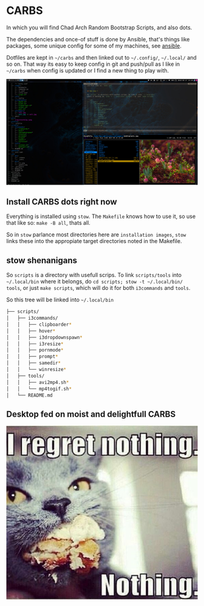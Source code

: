 # CARBS

In which you will find Chad Arch Random Bootstrap Scripts, and also dots.

The dependencies and once-of stuff is done by Ansible, that's things like
packages, some unique config for some of my machines, see [ansible](/ansible).

Dotfiles are kept in `~/carbs` and then linked out to `~/.config/`, `~/.local/`
and so on. That way its easy to keep config in git and push/pull as I like in
`~/carbs` when config is updated or I find a new thing to play with.

![Shot](pics/screenshot1.jpg)


## Install CARBS dots right now

Everything is installed using `stow`. The `Makefile` knows how to use it, so
use that like so: `make -B all`, thats all.

So in `stow` parlance most directories here are `installation images`, `stow` links these into
the appropiate target directories noted in the Makefile.

## stow shenanigans

So `scripts` is a directory with usefull scrips. To link `scripts/tools` into
`~/.local/bin` where it belongs, do `cd scripts; stow -t ~/.local/bin/ tools`, or just
`make scripts`, which will do it for both `i3commands` and `tools`.

So this tree will be linked into `~/.local/bin`

```zsh
├── scripts/
│   ├── i3commands/
│   │   ├── clipboarder*
│   │   ├── hover*
│   │   ├── i3dropdownspawn*
│   │   ├── i3resize*
│   │   ├── pornmode*
│   │   ├── prompt*
│   │   ├── samedir*
│   │   └── winresize*
│   ├── tools/
│   │   ├── avi2mp4.sh*
│   │   └── mp4togif.sh*
│   └── README.md

```

## Desktop fed on moist and delightfull CARBS

![CARBS](pics/iregretnothing.jpeg)


